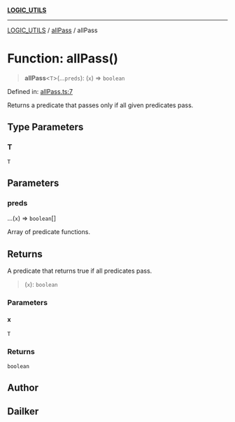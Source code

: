 [**LOGIC_UTILS**](../../README.md)

***

[LOGIC_UTILS](../../README.md) / [allPass](../README.md) / allPass

# Function: allPass()

> **allPass**\<`T`\>(...`preds`): (`x`) => `boolean`

Defined in: [allPass.ts:7](https://github.com/dailker/everyutil/blob/2a1290e25c1270a5e1af64099b97f8d5fc086e59/src/logic/allPass.ts#L7)

Returns a predicate that passes only if all given predicates pass.

## Type Parameters

### T

`T`

## Parameters

### preds

...(`x`) => `boolean`[]

Array of predicate functions.

## Returns

A predicate that returns true if all predicates pass.

> (`x`): `boolean`

### Parameters

#### x

`T`

### Returns

`boolean`

## Author

## Dailker
